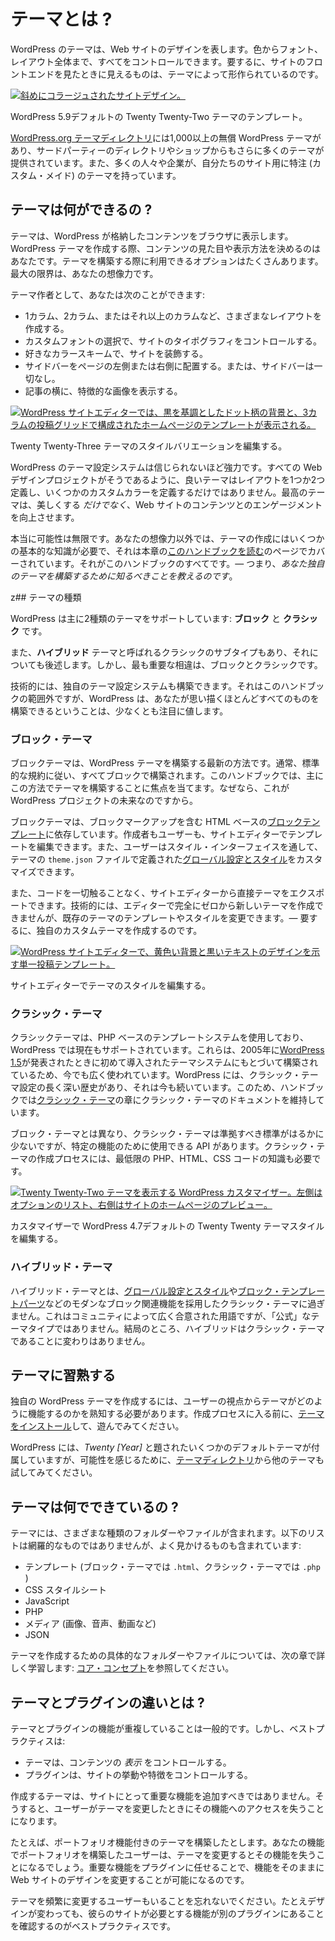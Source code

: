 <!-- 
# What Is a Theme?
 -->
# テーマとは ?

<!-- 
A WordPress theme represents the design of your website. It can control everything from colors, to fonts, to the entire layout. In essence, what you see when viewing the front-end of your site is shaped by the theme.
 -->
WordPress のテーマは、Web サイトのデザインを表します。色からフォント、レイアウト全体まで、すべてをコントロールできます。要するに、サイトのフロントエンドを見たときに見えるものは、テーマによって形作られているのです。

<!-- 
[![A collage of site designs at an angle.](https://i0.wp.com/developer.wordpress.org/files/2023/11/twenty-twenty-two-collage.jpg?resize=2400%2C1500&ssl=1)](https://i0.wp.com/developer.wordpress.org/files/2023/11/twenty-twenty-two-collage.jpg?ssl=1)
 -->
[![斜めにコラージュされたサイトデザイン。](https://i0.wp.com/developer.wordpress.org/files/2023/11/twenty-twenty-two-collage.jpg?resize=2400%2C1500&ssl=1)](https://i0.wp.com/developer.wordpress.org/files/2023/11/twenty-twenty-two-collage.jpg?ssl=1)

<!-- 
Templates from the default Twenty Twenty-Two theme.
 -->
WordPress 5.9デフォルトの Twenty Twenty-Two テーマのテンプレート。

<!-- 
There are 1,000s of free WordPress themes in the [WordPress.org Theme Directory](https://wordpress.org/themes/) and even more from third-party directories and shops. Many people and businesses also have bespoke (custom-made) themes for their sites.
 -->
[WordPress.org テーマディレクトリ](https://wordpress.org/themes/)には1,000以上の無償 WordPress テーマがあり、サードパーティーのディレクトリやショップからもさらに多くのテーマが提供されています。また、多くの人々や企業が、自分たちのサイト用に特注 (カスタム・メイド) のテーマを持っています。

<!-- 
## What can themes do?
 -->
## テーマは何ができるの ?

<!-- 
Themes take the content stored by WordPress and display it in the browser. When you create a WordPress theme, you decide how that content looks and is displayed. There are many options available to you when building your theme. The biggest limit is your imagination. 
 -->
テーマは、WordPress が格納したコンテンツをブラウザに表示します。WordPress テーマを作成する際、コンテンツの見た目や表示方法を決めるのはあなたです。テーマを構築する際に利用できるオプションはたくさんあります。最大の限界は、あなたの想像力です。

<!-- 
As a theme creator, you can:
 -->
テーマ作者として、あなたは次のことができます:

<!-- 
*   Create different layouts, such as one, two or more columns.
*   Control the typography of the site with custom font choices.
*   Skin the site with any color scheme you want.
*   Put a sidebar on the left or right side of the page. Or, have no sidebar at all.
*   Display featured images alongside posts.
 -->
*   1カラム、2カラム、またはそれ以上のカラムなど、さまざまなレイアウトを作成する。
*   カスタムフォントの選択で、サイトのタイポグラフィをコントロールする。
*   好きなカラースキームで、サイトを装飾する。
*   サイドバーをページの左側または右側に配置する。または、サイドバーは一切なし。
*   記事の横に、特徴的な画像を表示する。

<!-- 
[![The WordPress site editor showing the homepage template with a dotted black background and a three-column grid of posts.](https://i0.wp.com/developer.wordpress.org/files/2023/11/twenty-twenty-three-style-variation.jpg?resize=2400%2C1255&ssl=1)](https://i0.wp.com/developer.wordpress.org/files/2023/11/twenty-twenty-three-style-variation.jpg?ssl=1)
 -->
[![WordPress サイトエディターでは、黒を基調としたドット柄の背景と、3カラムの投稿グリッドで構成されたホームページのテンプレートが表示される。](https://i0.wp.com/developer.wordpress.org/files/2023/11/twenty-twenty-three-style-variation.jpg?resize=2400%2C1255&ssl=1)](https://i0.wp.com/developer.wordpress.org/files/2023/11/twenty-twenty-three-style-variation.jpg?ssl=1)

<!-- 
Editing a Twenty Twenty-Three theme style variation.
 -->
Twenty Twenty-Three テーマのスタイルバリエーションを編集する。

<!-- 
The WordPress theming system is incredibly powerful. As with every web design project, a good theme is more than defining a layout or two and a few custom colors. The best themes improve engagement with a website’s content *in addition* to being beautiful.
 -->
WordPress のテーマ設定システムは信じられないほど強力です。すべての Web デザインプロジェクトがそうであるように、良いテーマはレイアウトを1つか2つ定義し、いくつかのカスタムカラーを定義するだけではありません。最高のテーマは、美しくする *だけでなく*、Web サイトのコンテンツとのエンゲージメントを向上させます。

<!-- 
There really are not many limits to the possibilities. Outside of your imagination, theme creation requires some baseline knowledge, which is covered in the [Reading this handbook](https://developer.wordpress.org/themes/getting-started/reading-this-handbook/) page of this chapter. That’s what this handbook is all about—*teaching you what you need to know to build themes of your own*.
 -->
本当に可能性は無限です。あなたの想像力以外では、テーマの作成にはいくつかの基本的な知識が必要で、それは本章の[このハンドブックを読む](https://developer.wordpress.org/themes/getting-started/reading-this-handbook/)のページでカバーされています。それがこのハンドブックのすべてです。— つまり、*あなた独自のテーマを構築するために知るべきことを教えるのです*。

<!-- 
## Theme types
 -->
z## テーマの種類

<!-- 
WordPress supports two primary types of themes: **block** and **classic**.
 -->
WordPress は主に2種類のテーマをサポートしています: **ブロック** と **クラシック** です。

<!-- 
There is also a classic subtype that is called a **hybrid** theme, and you’ll learn about it below, too. But the most important distinction is block vs. classic.
 -->
また、**ハイブリッド** テーマと呼ばれるクラシックのサブタイプもあり、それについても後述します。しかし、最も重要な相違は、ブロックとクラシックです。

<!-- 
Technically, you can even build your own theming system altogether. That’s outside the scope of this handbook, but it’s at least worth noting that WordPress lets you build pretty much whatever you set your mind to.
 -->
技術的には、独自のテーマ設定システムも構築できます。それはこのハンドブックの範囲外ですが、WordPress は、あなたが思い描くほとんどすべてのものを構築できるということは、少なくとも注目に値します。

<!-- 
### Block themes
 -->
### ブロック・テーマ

<!-- 
Block themes are the modern method of building WordPress themes. They generally follow a standard set of conventions and are built entirely out of blocks. This handbook will primarily focus on building themes using this method because it is the future of the WordPress project.
 -->
ブロックテーマは、WordPress テーマを構築する最新の方法です。通常、標準的な規約に従い、すべてブロックで構築されます。このハンドブックでは、主にこの方法でテーマを構築することに焦点を当てます。なぜなら、これが WordPress プロジェクトの未来なのですから。

<!-- 
Block themes rely on HTML-based [block templates](https://developer.wordpress.org/themes/templates/) that contain block markup. Both creators and users can edit the templates in the Site Editor. Users can also customize [global settings and styles](https://developer.wordpress.org/themes/global-settings-and-styles/) defined by the theme’s `theme.json` file through the Styles interface. 
 -->
ブロックテーマは、ブロックマークアップを含む HTML ベースの[ブロックテンプレート](https://developer.wordpress.org/themes/templates/)に依存しています。作成者もユーザーも、サイトエディターでテンプレートを編集できます。また、ユーザーはスタイル・インターフェイスを通して、テーマの `theme.json` ファイルで定義された[グローバル設定とスタイル](https://developer.wordpress.org/themes/global-settings-and-styles/)をカスタマイズできます。

<!-- 
It’s also possible to export a theme directly from the Site Editor without touching any code. Technically, you cannot create a new theme from scratch entirely from the editor, but you can modify the templates and styles of an existing theme—in essence, creating a custom theme of your own.
 -->
また、コードを一切触ることなく、サイトエディターから直接テーマをエクスポートできます。技術的には、エディターで完全にゼロから新しいテーマを作成できませんが、既存のテーマのテンプレートやスタイルを変更できます。— 要するに、独自のカスタムテーマを作成するのです。

<!-- 
[![WordPress site editor with a single post template that shows a design with a yellow background and black text.](https://i0.wp.com/developer.wordpress.org/files/2023/11/site-editor-styles.png?resize=2400%2C1255&ssl=1)](https://i0.wp.com/developer.wordpress.org/files/2023/11/site-editor-styles.png?ssl=1)
 -->
[![WordPress サイトエディターで、黄色い背景と黒いテキストのデザインを示す単一投稿テンプレート。](https://i0.wp.com/developer.wordpress.org/files/2023/11/site-editor-styles.png?resize=2400%2C1255&ssl=1)](https://i0.wp.com/developer.wordpress.org/files/2023/11/site-editor-styles.png?ssl=1)

<!-- 
Editing a theme’s styles in the Site Editor.
 -->
サイトエディターでテーマのスタイルを編集する。

<!-- 
### Classic themes
 -->
### クラシック・テーマ

<!-- 
Classic themes use a PHP-based templating system, which is still supported in WordPress today. They are still in wide use because they were built on the theming system that was first introduced in 2005 with the launch of [WordPress 1.5](https://wordpress.org/news/2005/02/strayhorn/). There is a long and deep history of classic theming in WordPress, which continues on. For this reason, the handbook maintains documentation for classic themes in the [Classic Themes](https://developer.wordpress.org/themes/classic-themes/) chapter.
 -->
クラシックテーマは、PHP ベースのテンプレートシステムを使用しており、WordPress では現在もサポートされています。これらは、2005年に[WordPress 1.5](https://wordpress.org/news/2005/02/strayhorn/)が発表されたときに初めて導入されたテーマシステムにもとづいて構築されているため、今でも広く使われています。WordPress には、クラシック・テーマ設定の長く深い歴史があり、それは今も続いています。このため、ハンドブックでは[クラシック・テーマ](https://developer.wordpress.org/themes/classic-themes/)の章にクラシック・テーマのドキュメントを維持しています。

<!-- 
Unlike block themes, classic themes have far fewer standards to adhere to, but there are APIs you can use for specific features. The classic theme creation process also requires some minimal PHP, HTML, and CSS code knowledge, at least.
 -->
ブロック・テーマとは異なり、クラシック・テーマは準拠すべき標準がはるかに少ないですが、特定の機能のために使用できる API があります。クラシック・テーマの作成プロセスには、最低限の PHP、HTML、CSS コードの知識も必要です。

<!-- 
[![WordPress customizer showing the Twenty Twenty-Two theme. On the left is a list of options, and on the right a preview of the site homepage.](https://i0.wp.com/developer.wordpress.org/files/2023/11/customizer-twenty-twenty.jpg?resize=2400%2C1255&ssl=1)](https://i0.wp.com/developer.wordpress.org/files/2023/11/customizer-twenty-twenty.jpg?ssl=1)
 -->
[![Twenty Twenty-Two テーマを表示する WordPress カスタマイザー。左側はオプションのリスト、右側はサイトのホームページのプレビュー。](https://i0.wp.com/developer.wordpress.org/files/2023/11/customizer-twenty-twenty.jpg?resize=2400%2C1255&ssl=1)](https://i0.wp.com/developer.wordpress.org/files/2023/11/customizer-twenty-twenty.jpg?ssl=1)

<!-- 
Editing the default Twenty Twenty theme styles in the customizer.
 -->
カスタマイザーで WordPress 4.7デフォルトの Twenty Twenty テーマスタイルを編集する。

<!-- 
### Hybrid themes
 -->
### ハイブリッド・テーマ

<!-- 
Hybrid themes are merely classic themes that have adopted some modern block-related features, such as [global settings and styles](https://developer.wordpress.org/themes/global-settings-and-styles/) or [block template parts](https://developer.wordpress.org/themes/templates/template-parts/). This is a widely agreed-upon term by the community, but it is not an “official” theme type. At the end of the day, hybrids are still classic themes.
 -->
ハイブリッド・テーマとは、[グローバル設定とスタイル](https://developer.wordpress.org/themes/global-settings-and-styles/)や[ブロック・テンプレートパーツ](https://developer.wordpress.org/themes/templates/template-parts/)などのモダンなブロック関連機能を採用したクラシック・テーマに過ぎません。これはコミュニティによって広く合意された用語ですが、「公式」なテーマタイプではありません。結局のところ、ハイブリッドはクラシック・テーマであることに変わりはありません。

<!-- 
## Become familiar with themes
 -->
## テーマに習熟する

<!-- 
To build a WordPress theme of your own, you should familiarize yourself with how themes work from a user’s viewpoint. Before diving into the creation process, try [installing a theme](https://wordpress.org/documentation/article/work-with-themes/) and playing around with it.
 -->
独自の WordPress テーマを作成するには、ユーザーの視点からテーマがどのように機能するのかを熟知する必要があります。作成プロセスに入る前に、[テーマをインストール](https://wordpress.org/documentation/article/work-with-themes/)して、遊んでみてください。

<!-- 
WordPress comes with several default themes, titled *Twenty \[Year\]*, but you should also try other themes from the [Theme Directory](https://wordpress.org/themes/) just to get a feel for the possibilities.
 -->
WordPress には、*Twenty \[Year\]* と題されたいくつかのデフォルトテーマが付属していますが、可能性を感じるために、[テーマディレクトリ](https://wordpress.org/themes/)から他のテーマも試してみてください。

<!-- 
## What are themes made of?
 -->
## テーマは何でできているの ?

<!-- 
Themes can include many different folders and file types. The list below is non-exhaustive, but it includes some of common things you might see:
 -->
テーマには、さまざまな種類のフォルダーやファイルが含まれます。以下のリストは網羅的なものではありませんが、よく見かけるものも含まれています:

<!-- 
*   Templates (`.html` in block themes and `.php` in classic themes)
*   CSS Stylesheets
*   JavaScript
*   PHP
*   Media (images, audio, video, etc.)
*   JSON
 -->
*   テンプレート (ブロック・テーマでは `.html`、クラシック・テーマでは `.php` )
*   CSS スタイルシート
*   JavaScript
*   PHP
*   メディア (画像、音声、動画など)
*   JSON

<!-- 
You will learn more about the specific folders and files used to create a theme in the next chapter: [Core Concepts](https://developer.wordpress.org/themes/core-concepts).
 -->
テーマを作成するための具体的なフォルダーやファイルについては、次の章で詳しく学習します: [コア・コンセプト](https://developer.wordpress.org/themes/core-concepts)を参照してください。

<!-- 
## What is the difference between themes and plugins?
 -->
## テーマとプラグインの違いとは ?

<!-- 
It is common for there to be overlap between features found in themes and plugins. However, best practices are:
 -->
テーマとプラグインの機能が重複していることは一般的です。しかし、ベストプラクティスは:

<!-- 
*   Themes control the *presentation* of content.
*   Plugins control the behaviors and features of your site.
 -->
*   テーマは、コンテンツの *表示* をコントロールする。
*   プラグインは、サイトの挙動や特徴をコントロールする。

<!-- 
Any theme that you create should not add site-critical functionality. Doing so means that a user loses access to that functionality when they change their theme.
 -->
作成するテーマは、サイトにとって重要な機能を追加すべきではありません。そうすると、ユーザーがテーマを変更したときにその機能へのアクセスを失うことになります。

<!-- 
For example, say you build a theme with a portfolio feature. Users who build their portfolio with your feature will lose it when they change themes. By leaving critical features to plugins, you make it possible to change the design of a website while its features remain intact.
 -->
たとえば、ポートフォリオ機能付きのテーマを構築したとします。あなたの機能でポートフォリオを構築したユーザーは、テーマを変更するとその機能を失うことになるでしょう。重要な機能をプラグインに任せることで、機能をそのままに Web サイトのデザインを変更することが可能になるのです。

<!-- 
Remember, some users switch themes often. It is best practice to make sure any functionality their sites require, even if the design changes, is in a separate plugin.
 -->
テーマを頻繁に変更するユーザーもいることを忘れないでください。たとえデザインが変わっても、彼らのサイトが必要とする機能が別のプラグインにあることを確認するのがベストプラクティスです。